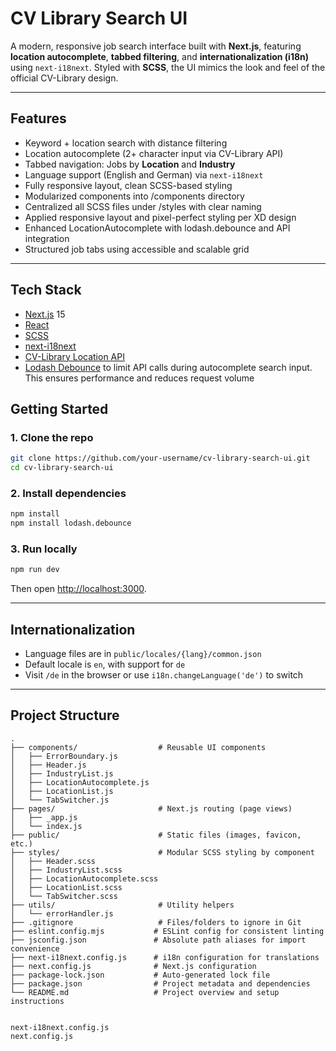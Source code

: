 # CV Library Search UI

A modern, responsive job search interface built with **Next.js**, featuring **location autocomplete**, **tabbed filtering**, and **internationalization (i18n)** using `next-i18next`. Styled with **SCSS**, the UI mimics the look and feel of the official CV-Library design.

---

##  Features

-  Keyword + location search with distance filtering
-  Location autocomplete (2+ character input via CV-Library API)
-  Tabbed navigation: Jobs by **Location** and **Industry**
-  Language support (English and German) via `next-i18next`
-  Fully responsive layout, clean SCSS-based styling
- Modularized components into /components directory
- Centralized all SCSS files under /styles with clear naming
- Applied responsive layout and pixel-perfect styling per XD design
- Enhanced LocationAutocomplete with lodash.debounce and API integration
- Structured job tabs using accessible and scalable grid

---

##  Tech Stack

- [Next.js](https://nextjs.org/) 15
- [React](https://reactjs.org/)
- [SCSS](https://sass-lang.com/)
- [next-i18next](https://github.com/i18next/next-i18next)
- [CV-Library Location API](https://api.cv-library.co.uk/v1/locations)
- [Lodash Debounce](https://www.npmjs.com/package/lodash.debounce) to limit API calls during autocomplete search input. This ensures performance and reduces request volume

##  Getting Started

### 1. Clone the repo

```bash
git clone https://github.com/your-username/cv-library-search-ui.git
cd cv-library-search-ui
```

### 2. Install dependencies

```bash
npm install
npm install lodash.debounce
```

### 3. Run locally

```bash
npm run dev
```

Then open [http://localhost:3000](http://localhost:3000).

---

##  Internationalization

- Language files are in `public/locales/{lang}/common.json`
- Default locale is `en`, with support for `de`
- Visit `/de` in the browser or use `i18n.changeLanguage('de')` to switch

---

##  Project Structure

```
.
├── components/                  # Reusable UI components
│   ├── ErrorBoundary.js
│   ├── Header.js
│   ├── IndustryList.js
│   ├── LocationAutocomplete.js
│   ├── LocationList.js
│   └── TabSwitcher.js
├── pages/                       # Next.js routing (page views)
│   ├── _app.js
│   └── index.js
├── public/                      # Static files (images, favicon, etc.)
├── styles/                      # Modular SCSS styling by component
│   ├── Header.scss
│   ├── IndustryList.scss
│   ├── LocationAutocomplete.scss
│   ├── LocationList.scss
│   └── TabSwitcher.scss
├── utils/                       # Utility helpers
│   └── errorHandler.js
├── .gitignore                   # Files/folders to ignore in Git
├── eslint.config.mjs           # ESLint config for consistent linting
├── jsconfig.json               # Absolute path aliases for import convenience
├── next-i18next.config.js      # i18n configuration for translations
├── next.config.js              # Next.js configuration
├── package-lock.json           # Auto-generated lock file
├── package.json                # Project metadata and dependencies
└── README.md                   # Project overview and setup instructions


next-i18next.config.js
next.config.js
```

